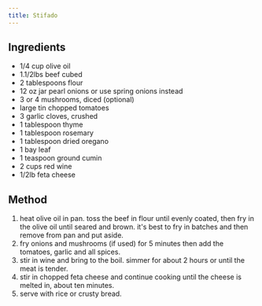 ```yaml
---
title: Stifado
---
```


## Ingredients

-   1/4 cup olive oil
-   1.1/2lbs beef cubed
-   2 tablespoons flour
-   12 oz jar pearl onions or use spring onions instead
-   3 or 4 mushrooms, diced (optional)
-   large tin chopped tomatoes
-   3 garlic cloves, crushed
-   1 tablespoon thyme
-   1 tablespoon rosemary
-   1 tablespoon dried oregano
-   1 bay leaf
-   1 teaspoon ground cumin
-   2 cups red wine
-   1/2lb feta cheese

## Method

1.  heat olive oil in pan. toss the beef in flour until evenly coated, then fry in the olive oil until seared and brown. it's best to fry in batches and then remove from pan and put aside.
2.  fry onions and mushrooms (if used) for 5 minutes then add the tomatoes, garlic and all spices.
3.  stir in wine and bring to the boil. simmer for about 2 hours or until the meat is tender.
4.  stir in chopped feta cheese and continue cooking until the cheese is melted in, about ten minutes.
5.  serve with rice or crusty bread.
